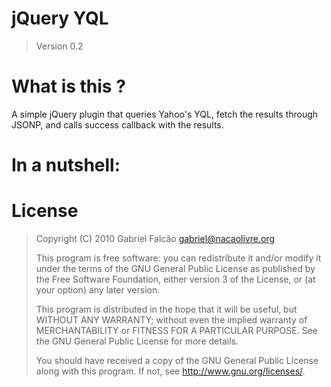 # jQuery YQL
> Version 0.2

# What is this ?

A simple jQuery plugin that queries Yahoo's YQL, fetch the results
through JSONP, and calls success callback with the results.

# In a nutshell:
  <script type="text/javascript" src="jquery.yql.js"></script>
  <script type="text/javascript">
    $(function(){
      $.yql(
        "SELECT * FROM github.repo WHERE id='#{username}' AND repo='#{repository}'",
        {
          username: "gabrielfalcao",
          repository: "jquery-yql"
        },
        function (data) {
            if (data.results.repository["open-issues"].content > 0) {
                alert("Hey dude, you should check out your new issues!");
            }
        }
      );
     });
  </script>

# License

> Copyright (C) 2010  Gabriel Falcão <gabriel@nacaolivre.org>
>
> This program is free software: you can redistribute it and/or modify
> it under the terms of the GNU General Public License as published by
> the Free Software Foundation, either version 3 of the License, or
> (at your option) any later version.
>
> This program is distributed in the hope that it will be useful,
> but WITHOUT ANY WARRANTY; without even the implied warranty of
> MERCHANTABILITY or FITNESS FOR A PARTICULAR PURPOSE.  See the
> GNU General Public License for more details.
>
> You should have received a copy of the GNU General Public License
> along with this program.  If not, see <http://www.gnu.org/licenses/>.
